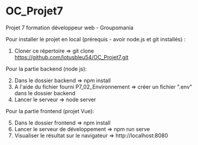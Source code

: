 ﻿# OC_Projet7

Projet 7 formation développeur web - Groupomania

Pour installer le projet en local (prérequis - avoir node.js et git installés) :

1) Cloner ce répertoire => git clone https://github.com/lotusbleu54/OC_Projet7.git

Pour la partie backend (node js):

2) Dans le dossier backend => npm install
3) A l'aide du fichier fourni P7_02_Environnement => créer un fichier ".env" dans le dossier backend
4) Lancer le serveur => node server

Pour la partie frontend (projet Vue):

5) Dans le dossier frontend => npm install
6) Lancer le serveur de développement => npm run serve
7) Visualiser le résultat sur le navigateur => http://localhost:8080
